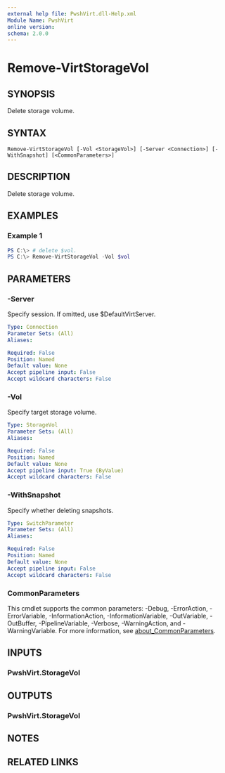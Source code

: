 ```yaml
---
external help file: PwshVirt.dll-Help.xml
Module Name: PwshVirt
online version:
schema: 2.0.0
---
```


# Remove-VirtStorageVol

## SYNOPSIS
Delete storage volume.

## SYNTAX

```
Remove-VirtStorageVol [-Vol <StorageVol>] [-Server <Connection>] [-WithSnapshot] [<CommonParameters>]
```

## DESCRIPTION
Delete storage volume.

## EXAMPLES

### Example 1
```powershell
PS C:\> # delete $vol.
PS C:\> Remove-VirtStorageVol -Vol $vol
```

## PARAMETERS

### -Server
Specify session.
If omitted, use $DefaultVirtServer.

```yaml
Type: Connection
Parameter Sets: (All)
Aliases:

Required: False
Position: Named
Default value: None
Accept pipeline input: False
Accept wildcard characters: False
```

### -Vol
Specify target storage volume.

```yaml
Type: StorageVol
Parameter Sets: (All)
Aliases:

Required: False
Position: Named
Default value: None
Accept pipeline input: True (ByValue)
Accept wildcard characters: False
```

### -WithSnapshot
Specify whether deleting snapshots.

```yaml
Type: SwitchParameter
Parameter Sets: (All)
Aliases:

Required: False
Position: Named
Default value: None
Accept pipeline input: False
Accept wildcard characters: False
```

### CommonParameters
This cmdlet supports the common parameters: -Debug, -ErrorAction, -ErrorVariable, -InformationAction, -InformationVariable, -OutVariable, -OutBuffer, -PipelineVariable, -Verbose, -WarningAction, and -WarningVariable. For more information, see [about_CommonParameters](http://go.microsoft.com/fwlink/?LinkID=113216).

## INPUTS

### PwshVirt.StorageVol

## OUTPUTS

### PwshVirt.StorageVol

## NOTES

## RELATED LINKS
